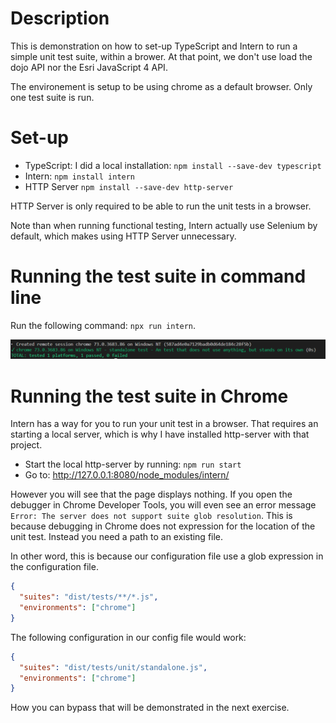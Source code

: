 # Description

This is demonstration on how to set-up TypeScript and Intern to run a simple unit test suite, within a brower. At that point, we don't use load the dojo API nor the Esri JavaScript 4 API.

The environement is setup to be using chrome as a default browser. Only one test suite is run.

# Set-up

- TypeScript: I did a local installation: `npm install --save-dev typescript`
- Intern: `npm install intern`
- HTTP Server `npm install --save-dev http-server`

HTTP Server is only required to be able to run the unit tests in a browser.

Note than when running functional testing, Intern actually use Selenium by default, which makes using HTTP Server unnecessary.

# Running the test suite in command line

Run the following command: `npx run intern`.

![Unit Test Success via command line](https://github.com/fabanc/intern4-exercises/blob/master/exercise-1/screenshots/command_line_success.PNG?raw=true)

# Running the test suite in Chrome

Intern has a way for you to run your unit test in a browser. That requires an starting a local server, which is why I have installed http-server with that project.

- Start the local http-server by running: `npm run start`
- Go to: http://127.0.0.1:8080/node_modules/intern/

However you will see that the page displays nothing. If you open the debugger in Chrome Developer Tools, you will even see an error message `Error: The server does not support suite glob resolution`. This is because debugging in Chrome does not expression for the location of the unit test. Instead you need a path to an existing file.

In other word, this is because our configuration file use a glob expression in the configuration file.

```json
{
  "suites": "dist/tests/**/*.js",
  "environments": ["chrome"]
}
```

The following configuration in our config file would work:

```json
{
  "suites": "dist/tests/unit/standalone.js",
  "environments": ["chrome"]
}
```

How you can bypass that will be demonstrated in the next exercise.
